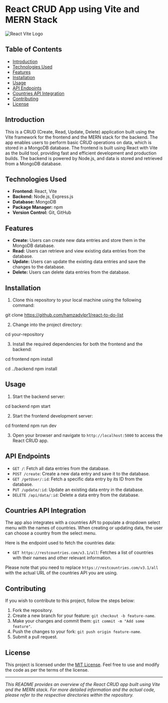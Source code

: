 # React CRUD App using Vite and MERN Stack

![React Vite Logo](https://example.com/react-vite-logo.png)

## Table of Contents

- [Introduction](#introduction)
- [Technologies Used](#technologies-used)
- [Features](#features)
- [Installation](#installation)
- [Usage](#usage)
- [API Endpoints](#api-endpoints)
- [Countries API Integration](#countries-api-integration)
- [Contributing](#contributing)
- [License](#license)

## Introduction

This is a CRUD (Create, Read, Update, Delete) application built using the Vite framework for the frontend and the MERN stack for the backend. The app enables users to perform basic CRUD operations on data, which is stored in a MongoDB database. The frontend is built using React with Vite as the build tool, providing fast and efficient development and production builds. The backend is powered by Node.js, and data is stored and retrieved from a MongoDB database.

## Technologies Used

- **Frontend:** React, Vite
- **Backend:** Node.js, Express.js
- **Database:** MongoDB
- **Package Manager:** npm
- **Version Control:** Git, GitHub

## Features

- **Create:** Users can create new data entries and store them in the MongoDB database.
- **Read:** Users can retrieve and view existing data entries from the database.
- **Update:** Users can update the existing data entries and save the changes to the database.
- **Delete:** Users can delete data entries from the database.

## Installation

1. Clone this repository to your local machine using the following command:



git clone https://github.com/hamzadvlpr1/react-to-do-list


2. Change into the project directory:

cd your-repository


3. Install the required dependencies for both the frontend and the backend:

cd frontend
npm install

cd ../backend
npm install


## Usage

1. Start the backend server:

cd backend
npm start


2. Start the frontend development server:


cd frontend
npm run dev



3. Open your browser and navigate to `http://localhost:5000` to access the React CRUD app.

## API Endpoints

- `GET /`: Fetch all data entries from the database.
- `POST /create`: Create a new data entry and save it to the database.
- `GET /getUser/:id`: Fetch a specific data entry by its ID from the database.
- `PUT /update/:id`: Update an existing data entry in the database.
- `DELETE /api/data/:id`: Delete a data entry from the database.

## Countries API Integration

The app also integrates with a countries API to populate a dropdown select menu with the names of countries. When creating or updating data, the user can choose a country from the select menu.

Here is the endpoint used to fetch the countries data:

- `GET https://restcountries.com/v3.1/all`: Fetches a list of countries with their names and other relevant information.

Please note that you need to replace `https://restcountries.com/v3.1/all` with the actual URL of the countries API you are using.

## Contributing

If you wish to contribute to this project, follow the steps below:

1. Fork the repository.
2. Create a new branch for your feature: `git checkout -b feature-name`.
3. Make your changes and commit them: `git commit -m "Add some feature"`.
4. Push the changes to your fork: `git push origin feature-name`.
5. Submit a pull request.

## License

This project is licensed under the [MIT License](https://opensource.org/licenses/MIT). Feel free to use and modify the code as per the terms of the license.

---

_This README provides an overview of the React CRUD app built using Vite and the MERN stack. For more detailed information and the actual code, please refer to the respective directories within the repository._
